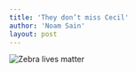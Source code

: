```yaml
---
title: 'They don’t miss Cecil'
author: 'Noam Sain'
layout: post
---
```


![Zebra lives matter](/assets/2015-08-zebras.jpg)